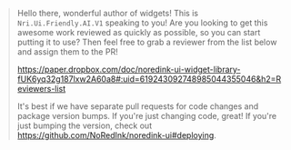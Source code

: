 > Hello there, wonderful author of widgets!
> This is `Nri.Ui.Friendly.AI.V1` speaking to you!
> Are you looking to get this awesome work reviewed as quickly as possible, so you can start putting it to use?
> Then feel free to grab a reviewer from the list below and assign them to the PR!
>
> https://paper.dropbox.com/doc/noredink-ui-widget-library-fUK6yq32g187lxw2A60a8#:uid=619243092748985044355046&h2=Reviewers-list
>
> It's best if we have separate pull requests for code changes and package version bumps. If you're just changing code, great! If you're just bumping the version, check out https://github.com/NoRedInk/noredink-ui#deploying.
